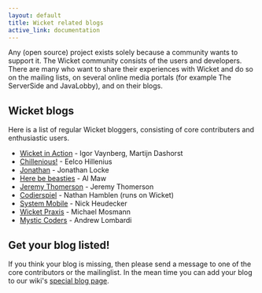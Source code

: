 ```yaml
---
layout: default
title: Wicket related blogs
active_link: documentation
---
```


Any (open source) project exists solely because a community wants to support it.
The Wicket community consists of the users and developers. 
There are many who want to share their experiences with Wicket and do so on the mailing lists, on several online media portals (for example The ServerSide and JavaLobby), and on their blogs.

## Wicket blogs

Here is a list of regular Wicket bloggers, consisting of core contributers and enthusiastic users.

* [Wicket in Action](http://wicketinaction.com/) - Igor Vaynberg, Martijn Dashorst
* [Chillenious!](http://chillenious.wordpress.com/) - Eelco Hillenius
* [Jonathan](http://codeact.wordpress.com/) - Jonathan Locke
* [Here be beasties](http://herebebeasties.com/) - Al Maw
* [Jeremy Thomerson](http://www.jeremythomerson.com/blog) - Jeremy Thomerson
* [Codierspiel](http://technically.us/code) - Nathan Hamblen (runs on Wicket)
* [System Mobile](http://www.systemmobile.com/?cat=4) - Nick Heudecker
* [Wicket Praxis](http://www.wicket-praxis.de/blog/) - Michael Mosmann
* [Mystic Coders](http://mysticcoders.com/blog) - Andrew Lombardi

## Get your blog listed!

If you think your blog is missing, then please send a message to one of the core contributors or the mailinglist.
In the mean time you can add your blog to our wiki's [special blog page](https://cwiki.apache.org/confluence/display/WICKET/Wicket+Blogs).
